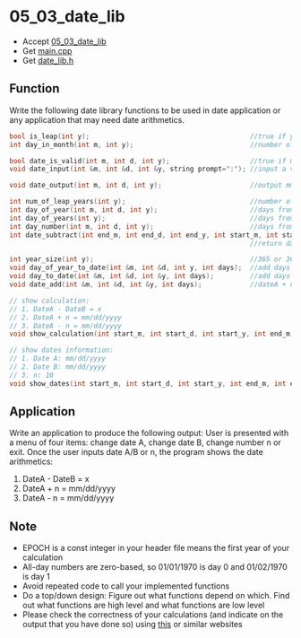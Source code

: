 # 05_03_date_lib

- Accept [05_03_date_lib](https://classroom.github.com/a/pB4iHKWv)
- Get [main.cpp](main.cpp)
- Get [date_lib.h](date_lib.h)


## Function

Write the following date library functions to be used in date application or any application that may need date arithmetics.

```c++
bool is_leap(int y);                                        //true if y is a leap year
int day_in_month(int m, int y);                             //number of days in m/y

bool date_is_valid(int m, int d, int y);                    //true if m/d/y is valid
void date_input(int &m, int &d, int &y, string prompt=":"); //input a valid date with prompt

void date_output(int m, int d, int y);                      //output mm/dd/yyy

int num_of_leap_years(int y);                               //number of leap years since EPOCH exclude y
int day_of_year(int m, int d, int y);                       //days from 01/01/y to m/d/y
int day_of_years(int y);                                    //days from 01/01/EPOCH to 01/01/y
int day_number(int m, int d, int y);                        //days from 01/01/EPOCH to m/d/y
int date_subtract(int end_m, int end_d, int end_y, int start_m, int start_d, int start_y); 
                                                            //return days of dateEnd - dateStart

int year_size(int y);                                       //365 or 366 days
void day_of_year_to_date(int &m, int &d, int y, int days);  //add days to m/d to get new date m/d
void day_to_date(int &m, int &d, int &y, int days);         //add days to 01/01/EPOCH to get new date m/d/y
void date_add(int &m, int &d, int &y, int days);            //dateA + n days

// show calculation:
// 1. DateA - DateB = x
// 2. DateA + n = mm/dd/yyyy
// 3. DateA - n = mm/dd/yyyy
void show_calculation(int start_m, int start_d, int start_y, int end_m, int end_d, int end_y, int n);

// show dates information:
// 1. Date A: mm/dd/yyyy
// 2. Date B: mm/dd/yyyy
// 3. n: 10
void show_dates(int start_m, int start_d, int start_y, int end_m, int end_d, int end_y, int n);
```


## Application

Write an application to produce the following output: User is presented with a menu of four items: change date A, change date B, change number n or exit. Once the user inputs date A/B or n, the program shows the date arithmetics:

1. DateA - DateB = x
1. DateA + n = mm/dd/yyyy
1. DateA - n = mm/dd/yyyy


## Note

- EPOCH is a const integer in your header file means the first year of your calculation
- All-day numbers are zero-based, so 01/01/1970 is day 0 and 01/02/1970 is day 1
- Avoid repeated code to call your implemented functions
- Do a top/down design: Figure out what functions depend on which. Find out what functions are high level and what functions are low level
- Please check the correctness of your calculations (and indicate on the output that you have done so) using [this](https://calendarhome.com/calculate/days-between-2-dates) or similar websites

